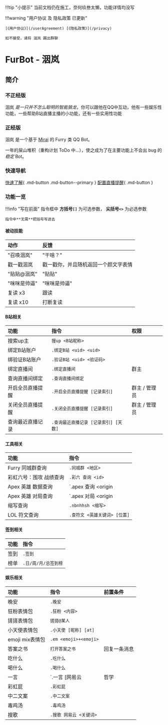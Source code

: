 !!!tip "小提示"
	当前文档仍在施工，奈何玖叁太懒，功能详情均没写

!!!warning "用户协议 及 隐私政策 已更新"

	[《用户协议》](/userAgreement) [《隐私政策》](/privacy)

	如不接受，请将 洇岚 踢出群聊

# FurBot - 洇岚

## 简介

### 不正经版

洇岚 *是一只并不怎么聪明的智能狼龙*，你可以跟他在QQ中互动，他有一些娱乐性功能，一些帮助B站直播主播的小功能，还有一些实用性功能

### 正经版

洇岚 是一个基于 [Mirai](https://github.com/mamoe/mirai) 的 Furry 类 QQ Bot。

一年的屎山堆积（重构计划 ToDo 中...），使之成为了在主要功能上不会出 bug 的*稳定* Bot。

### 快速导航

[快速了解](/startUp){ .md-button .md-button--primary }
[配置直播提醒](/auto){ .md-button }

### 功能一览

!!!info "写在前面"
	指令框中 **方括号`[]`** 为可选参数， **尖括号`<>`** 为必选参数

	指令中**无需**把括号写进去

#### 被动技能

| 动作	| 反馈 |
| :------ | :--- |
| "召唤洇岚" | "干啥？" |
| 戳一戳洇岚 | 戳一戳你，并且随机返回一个颜文字表情 |
| "贴贴@洇岚" | "贴贴" |
| "咪咪是帅逼" | "咪咪是帅逼" |
| 复读 x3 | 跟读 |
| 复读 x10 | 打断复读 |

#### B站相关

| 功能	| 指令 | 权限 |
| :------ | :--- | :---  |
| 搜索up主 | `搜up <B站昵称>` |
| 绑定B站账户 | `.绑定B站 <uid> <uid>` |
| 绑验证B站账户 | `.验证B站 <uid> <验证码>` |
| 绑定直播间 | `.绑定直播间` | 群主 |
| 查询直播间绑定 | `.查询直播间绑定` |
| 开启全员直播提醒 | `.开启全员直播提醒 [记录索引]` | 群主 / 管理员 |
| 关闭全员直播提醒 | `.关闭全员直播提醒 [记录索引]` | 群主 / 管理员 |
| 查询最近直播记录 | `.查询最近直播记录 [记录索引] [天数]` |

#### 工具相关

| 功能 | 指令 | 
| :------ | :--- | 
| Furry 同城群查询 | `.同城群 <地区>` |
| 彩虹六号：围攻 战绩查询 | `.彩六 查询 <id>` |
| Apex 英雄 数据查询 | `.apex 查询 <origin|psn|xbl> <id>` |
| Apex 英雄 对局查询 | `.apex 对局 <origin|psn|xbl> <id>` |
| 缩写查询 | `.nbnhhsh <缩写>` |
| LOL 符文查询 | `.查符文 <英雄关键词> [位置]` |

#### 签到相关

| 功能  | 指令 |
| :------ | :--- |
| 签到 | `.签到` |
| 榜单 | `.日/周/月/总签到榜` |


#### 娱乐相关

| 功能 | 指令  | 前置条件 |
| :------ | :---  | :--- |
| 晚安 | `.晚安` |
| 狂粉表情包 | `.狂粉 <内容>` |
| 搓搓表情包 | `搓搓@某人` |
| 小天使表情包 | `.小天使 [昵称] [at]` |
| emoji mix表情包 | `.em <emoji>+<emoji>` |
| 答案之书 | `打开答案之书` | 回复一条消息 |
| 吃什么 | `.吃什么` |
| 喝什么 | `.喝什么` |
| 一言 | `.一言 [网易云|哲学|文学|诗词]` |
| 彩虹屁 | `.彩虹屁` |
| 中二文案 | `.中二文案` |
| 毒鸡汤 | `.毒鸡汤` |
| 搜歌 | `.搜歌 网易云 <关键词>` |
